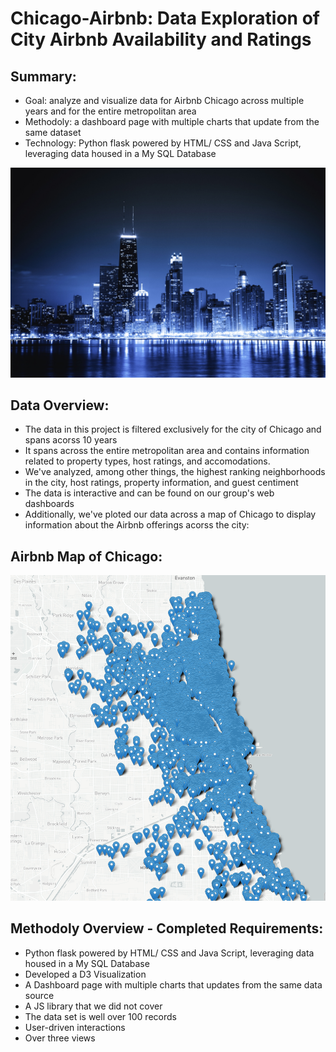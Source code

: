 # Chicago-Airbnb: Data Exploration of City Airbnb Availability and Ratings

Summary:
---
  * Goal: analyze and visualize data for Airbnb Chicago across multiple years and for the entire metropolitan area
  * Methodoly: a dashboard page with multiple charts that update from the same dataset 
  * Technology: Python flask powered by HTML/ CSS and Java Script, leveraging data housed in a My SQL Database
  
![chicago_by_night_display](images/chicago_by_night_display.png)

Data Overview:
---
 * The data in this project is filtered exclusively for the city of Chicago and spans acorss 10 years
 * It spans across the entire metropolitan area and contains information related to property types, host ratings, and accomodations. 
 * We've analyzed, among other things, the highest ranking neighborhoods in the city, host ratings, property information, and guest centiment
 * The data is interactive and can be found on our group's web dashboards
 * Additionally, we've ploted our data across a map of Chicago to display information about the Airbnb offerings acorss the city: 
 
 Airbnb Map of Chicago:
 ---
 
 ![image](images/image.png)

Methodoly Overview - Completed Requirements:
---
 * Python flask powered by HTML/ CSS and Java Script, leveraging data housed in a My SQL Database
 * Developed a D3 Visualization
 * A Dashboard page with multiple charts that updates from the same data source
 * A JS library that we did not cover
 * The data set is well over 100 records
 * User-driven interactions
 * Over three views
